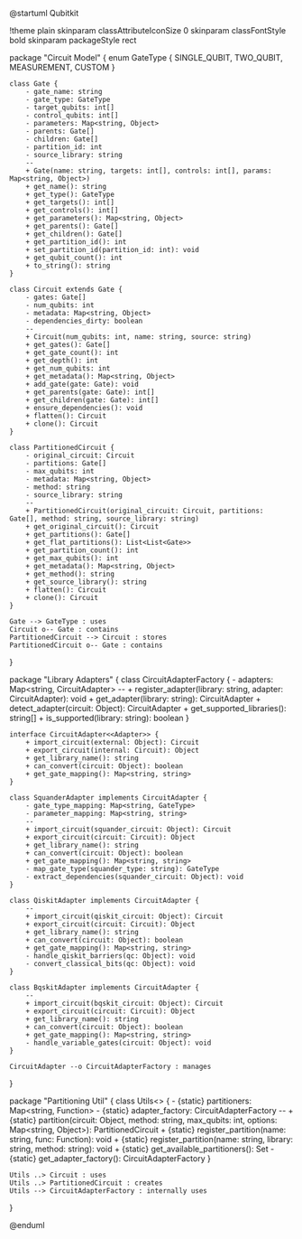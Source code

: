 @startuml Qubitkit

!theme plain
skinparam classAttributeIconSize 0
skinparam classFontStyle bold
skinparam packageStyle rect

package "Circuit Model" {
    enum GateType {
        SINGLE_QUBIT,
        TWO_QUBIT,
        MEASUREMENT,
        CUSTOM
    }
    
    class Gate {
        - gate_name: string
        - gate_type: GateType
        - target_qubits: int[]
        - control_qubits: int[]
        - parameters: Map<string, Object>
        - parents: Gate[]
        - children: Gate[]
        - partition_id: int
        - source_library: string
        --
        + Gate(name: string, targets: int[], controls: int[], params: Map<string, Object>)
        + get_name(): string
        + get_type(): GateType
        + get_targets(): int[]
        + get_controls(): int[]
        + get_parameters(): Map<string, Object>
        + get_parents(): Gate[]
        + get_children(): Gate[]
        + get_partition_id(): int
        + set_partition_id(partition_id: int): void
        + get_qubit_count(): int
        + to_string(): string
    }
    
    class Circuit extends Gate {
        - gates: Gate[]
        - num_qubits: int
        - metadata: Map<string, Object>
        - dependencies_dirty: boolean
        --
        + Circuit(num_qubits: int, name: string, source: string)
        + get_gates(): Gate[]
        + get_gate_count(): int
        + get_depth(): int
        + get_num_qubits: int
        + get_metadata(): Map<string, Object>
        + add_gate(gate: Gate): void
        + get_parents(gate: Gate): int[]
        + get_children(gate: Gate): int[]
        + ensure_dependencies(): void
        + flatten(): Circuit
        + clone(): Circuit
    }
    
    class PartitionedCircuit {
        - original_circuit: Circuit
        - partitions: Gate[]
        - max_qubits: int
        - metadata: Map<string, Object>
        - method: string
        - source_library: string
        --
        + PartitionedCircuit(original_circuit: Circuit, partitions: Gate[], method: string, source_library: string)
        + get_original_circuit(): Circuit
        + get_partitions(): Gate[]
        + get_flat_partitions(): List<List<Gate>>
        + get_partition_count(): int
        + get_max_qubits(): int
        + get_metadata(): Map<string, Object>
        + get_method(): string
        + get_source_library(): string
        + flatten(): Circuit
        + clone(): Circuit
    }
    
    Gate --> GateType : uses
    Circuit o-- Gate : contains
    PartitionedCircuit --> Circuit : stores
    PartitionedCircuit o-- Gate : contains
    
}

package "Library Adapters" {
    class CircuitAdapterFactory {
        - adapters: Map<string, CircuitAdapter>
        --
        + register_adapter(library: string, adapter: CircuitAdapter): void
        + get_adapter(library: string): CircuitAdapter
        + detect_adapter(circuit: Object): CircuitAdapter
        + get_supported_libraries(): string[]
        + is_supported(library: string): boolean
    }
    
    interface CircuitAdapter<<Adapter>> {
        + import_circuit(external: Object): Circuit
        + export_circuit(internal: Circuit): Object
        + get_library_name(): string
        + can_convert(circuit: Object): boolean
        + get_gate_mapping(): Map<string, string>
    }
    
    class SquanderAdapter implements CircuitAdapter {
        - gate_type_mapping: Map<string, GateType>
        - parameter_mapping: Map<string, string>
        --
        + import_circuit(squander_circuit: Object): Circuit
        + export_circuit(circuit: Circuit): Object
        + get_library_name(): string
        + can_convert(circuit: Object): boolean
        + get_gate_mapping(): Map<string, string>
        - map_gate_type(squander_type: string): GateType
        - extract_dependencies(squander_circuit: Object): void
    }
    
    class QiskitAdapter implements CircuitAdapter {
        --
        + import_circuit(qiskit_circuit: Object): Circuit
        + export_circuit(circuit: Circuit): Object
        + get_library_name(): string
        + can_convert(circuit: Object): boolean
        + get_gate_mapping(): Map<string, string>
        - handle_qiskit_barriers(qc: Object): void
        - convert_classical_bits(qc: Object): void
    }
    
    class BqskitAdapter implements CircuitAdapter {
        --
        + import_circuit(bqskit_circuit: Object): Circuit
        + export_circuit(circuit: Circuit): Object
        + get_library_name(): string
        + can_convert(circuit: Object): boolean
        + get_gate_mapping(): Map<string, string>
        - handle_variable_gates(circuit: Object): void
    }
    
    CircuitAdapter --o CircuitAdapterFactory : manages
}

package "Partitioning Util" {
    class Utils<<Facade>> {
        - {static} partitioners: Map<string, Function>
        - {static} adapter_factory: CircuitAdapterFactory
        --
        + {static} partition(circuit: Object, method: string, max_qubits: int, options: Map<string, Object>): PartitionedCircuit
        + {static} register_partition(name: string, func: Function): void
        + {static} register_partition(name: string, library: string, method: string): void
        + {static} get_available_partitioners(): Set<string>
        - {static} get_adapter_factory(): CircuitAdapterFactory
    }
    
    Utils ..> Circuit : uses
    Utils ..> PartitionedCircuit : creates
    Utils --> CircuitAdapterFactory : internally uses
}

@enduml
